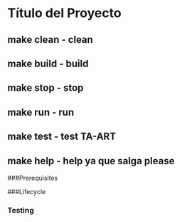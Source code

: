 # Título del Proyecto

## make clean - clean 
## make build - build
## make stop - stop
## make run - run
## make test - test TA-ART
## make help - help ya que salga please

###Prerequisites

###Lifecycle 

### Testing
